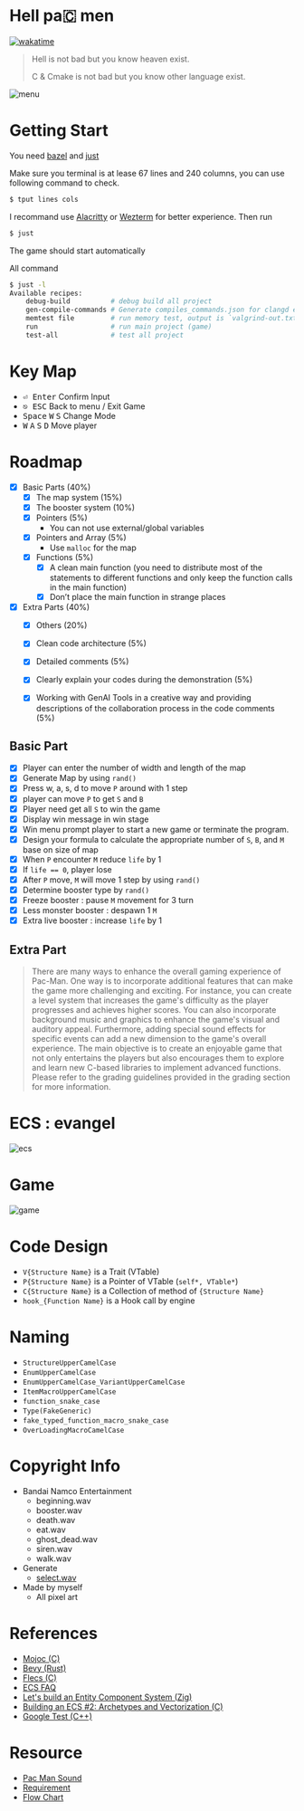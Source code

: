 # Hell pa🇨 men

[![wakatime](https://wakatime.com/badge/user/018b677c-491b-487f-843a-068f3eb4badc/project/018bb6a2-2c88-476b-9a8c-5d3a3cfd7f48.svg)](https://wakatime.com/badge/user/018b677c-491b-487f-843a-068f3eb4badc/project/018bb6a2-2c88-476b-9a8c-5d3a3cfd7f48)

> Hell is not bad but you know heaven exist.
> 
> C & Cmake is not bad but you know other language exist.

![menu](images/menu.png)

# Getting Start

You need [bazel](https://bazel.build/) and [just](https://just.systems/)

Make sure you terminal is at lease 67 lines and 240 columns, you can use following command to check.

```bash
$ tput lines cols
```

I recommand use [Alacritty](https://alacritty.org/) or [Wezterm](https://wezfurlong.org/wezterm/) for better experience. Then run

```bash
$ just
```

The game should start automatically

All command

```bash
$ just -l
Available recipes:
    debug-build          # debug build all project
    gen-compile-commands # Generate compiles_commands.json for clangd extension, for more info https://github.com/hedronvision/bazel-compile-commands-extractor
    memtest file         # run memory test, output is `valgrind-out.txt`
    run                  # run main project (game)
    test-all             # test all project
```

# Key Map

- <kbd>⏎ Enter</kbd> Confirm Input
- <kbd>⎋ ESC</kbd> Back to menu / Exit Game
- <kbd>Space</kbd> <kbd>W</kbd> <kbd>S</kbd> Change Mode
- <kbd>W</kbd> <kbd>A</kbd> <kbd>S</kbd> <kbd>D</kbd> Move player

# Roadmap

- [x] Basic Parts (40%) 
    - [x] The map system (15%) 
    - [x] The booster system (10%)
    - [x] Pointers (5%) 
        - You can not use external/global variables
    - [x] Pointers and Array (5%) 
        - Use `malloc` for the map
    - [x] Functions (5%) 
        - [x] A clean main function (you need to distribute most of the statements to different functions and only keep the function calls in the main function)
        - [x] Don’t place the main function in strange places
- [x] Extra Parts (40%) 
    - [x] Others (20%)
    - [x] Clean code architecture (5%) 
    - [x] Detailed comments (5%) 
    - [x] Clearly explain your codes during the demonstration (5%)
    - [x] Working with GenAI Tools in a creative way and providing descriptions of the collaboration process in the code comments (5%)


## Basic Part

- [x] Player can enter the number of width and length of the map
- [x] Generate Map by using `rand()`
- [x] Press w, a, s, d to move `P` around with 1 step
- [x] player can move `P` to get `S` and `B`
- [x] Player need get all `S` to win the game 
- [x] Display win message in win stage
- [x] Win menu prompt player to start a new game or terminate the program.
- [x] Design your formula to calculate the appropriate number of `S`, `B`, and `M` base on size of map
- [x] When `P` encounter `M` reduce `life` by 1
- [x] If `life == 0`, player lose
- [x] After `P` move, `M` will move 1 step by using `rand()`
- [x] Determine booster type by `rand()`
- [x] Freeze booster : pause `M` movement for 3 turn
- [x] Less monster booster : despawn 1 `M`
- [x] Extra live booster : increase `life` by 1

## Extra Part

> There are many ways to enhance the overall gaming experience of Pac-Man. One way is to incorporate additional features that can make the game more challenging and exciting. For instance, you can create a level system that increases the game's difficulty as the player progresses and achieves higher scores. You can also incorporate background music and graphics to enhance the game's visual and auditory appeal. Furthermore, adding special sound effects for specific events can add a new dimension to the game's overall experience. The main objective is to create an enjoyable game that not only entertains the players but also encourages them to explore and learn new C-based libraries to implement advanced functions. Please refer to the grading guidelines provided in the grading section for more information.

# ECS : evangel

![ecs](images/ecs.jpg)

# Game

![game](images/game.jpg)

# Code Design

- `V{Structure Name}` is a Trait (VTable)
- `P{Structure Name}` is a Pointer of VTable (`self*, VTable*`)
- `C{Structure Name}` is a Collection of method of `{Structure Name}`
- `hook_{Function Name}` is a Hook call by engine

# Naming

- `StructureUpperCamelCase`
- `EnumUpperCamelCase`
- `EnumUpperCamelCase_VariantUpperCamelCase`
- `ItemMacroUpperCamelCase`
- `function_snake_case`
- `Type(FakeGeneric)`
- `fake_typed_function_macro_snake_case`
- `OverLoadingMacroCamelCase`


# Copyright Info

- Bandai Namco Entertainment
    - beginning.wav
    - booster.wav
    - death.wav
    - eat.wav
    - ghost_dead.wav
    - siren.wav
    - walk.wav
- Generate
    - [select.wav](https://sfxr.me/#34T6PkpseuE9uptXJmxHGbiuWVy1ezbfxVFMKLEgBUR8YuMXNWo4ho9JKSvWyMA2S5q7cBzwbrdNbzzpspMgkVybdNrgCKaGmN5J5p6uF4E4tRANWE8mG4UvB)
- Made by myself
    - All pixel art

# References

- [Mojoc (C)](https://github.com/scottcgi/Mojoc)
- [Bevy (Rust)](https://bevyengine.org/)
- [Flecs (C)](https://github.com/SanderMertens/flecs)
- [ECS FAQ](https://github.com/SanderMertens/ecs-faq)
- [Let's build an Entity Component System (Zig)](https://devlog.hexops.com/2022/lets-build-ecs-part-2-databases/)
- [Building an ECS #2: Archetypes and Vectorization (C)](https://ajmmertens.medium.com/building-an-ecs-2-archetypes-and-vectorization-fe21690805f9)
- [Google Test (C++)](http://google.github.io/googletest/)

# Resource

- [Pac Man Sound](https://www.classicgaming.cc/classics/pac-man/sounds)
- [Requirement](https://docs.google.com/document/d/1pbmqKgjQ75Juk1BeeBKcBVxS9AebBml3H2rgWHhogiw/edit)
- [Flow Chart](https://www.figma.com/file/TJTb9l92ZRyPwzzIVTvIJK/eva?type=whiteboard&node-id=0%3A1&t=xQwQpqVY7coJsoAm-1)
